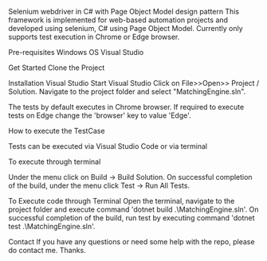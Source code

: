 Selenium webdriver in C# with Page Object Model design pattern
This framework is implemented for web-based automation projects and developed using selenium, C# using Page Object Model.
Currently only supports test execution in Chrome or Edge browser.

Pre-requisites
Windows OS
Visual Studio

Get Started
Clone the Project

Installation
Visual Studio
Start Visual Studio
Click on File>>Open>> Project / Solution.
Navigate to the project folder and select "MatchingEngine.sln".

The tests by default executes in Chrome browser. If required to execute tests on Edge change the 'browser' key to value 'Edge'.


How to execute the TestCase

Tests can be executed via Visual Studio Code or via terminal

To execute through terminal

Under the menu click on Build -> Build Solution.
On successful completion of the build, under the menu click Test -> Run All Tests.

To Execute code through Terminal
Open the terminal, navigate to the project folder and execute command 'dotnet build .\MatchingEngine.sln'.
On successful completion of the build, run test by executing command 'dotnet test .\MatchingEngine.sln'.

Contact
If you have any questions or need some help with the repo, please do contact me. Thanks.